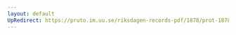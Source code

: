 ```yaml
---
layout: default
UpRedirect: https://pruto.im.uu.se/riksdagen-records-pdf/1878/prot-1878--fk--029/prot-1878--fk--029_031.pdf
---
```

